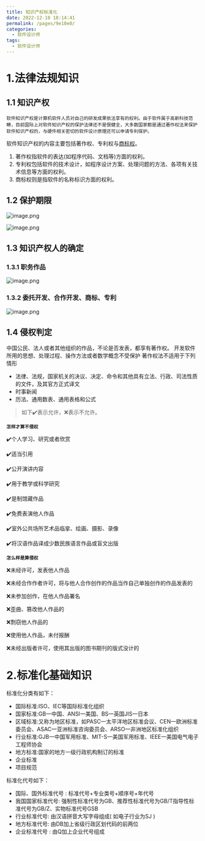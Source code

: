 ```yaml
---
title: 知识产权标准化
date: 2022-12-18 18:14:41
permalink: /pages/9e10e0/
categories: 
  - 软件设计师
tags: 
  - 软件设计师
---
```


# 1.法律法规知识

## 1.1 知识产权 

`软件知识产权是计算机软件人员对自己的研发成果依法享有的权利。由于软件属于高新科技范畴，目前国际上对软件知识产权的保护法律还不是很健全，大多数国家都是通过著作权法来保护软件知识产权的，与硬件相关密切的软件设计原理还可以申请专利保护。`

软件知识产权的内容主要包括著作权、专利权与[商标权](https://www.66law.cn/special/shangbiaochaxun/)。

1. 著作权指软件的表达(如程序代码、文档等)方面的权利。
2. 专利权包括软件的技术设计，如程序设计方案、处理问题的方法、各项有关技术信息等方面的权利。
3. 商标权则是指软件的名称标识方面的权利。



## 1.2 保护期限



![image.png](https://pic1.xuehuaimg.com/proxy/raw.githubusercontent.com/Kryust/image/main/img/0541467bc4244d349ee1e44721a12f92.png)

![image.png](https://pic1.xuehuaimg.com/proxy/raw.githubusercontent.com/Kryust/image/main/img/625941e5cf64408bb52085be080bffd6.png)



## 1.3 知识产权人的确定

### 1.3.1 职务作品 



![image.png](https://pic1.xuehuaimg.com/proxy/raw.githubusercontent.com/Kryust/image/main/img/cdc4770237ec4b13bd0e321cf11e1bdb.png)



### 1.3.2 委托开发、合作开发、商标、专利 

![image.png](https://pic1.xuehuaimg.com/proxy/raw.githubusercontent.com/Kryust/image/main/img/8b508f9ce46b4dad964dfa450bb8ae15.png)



## 1.4 侵权判定

中国公民、法人或者其他组织的作品，不论是否发表，都享有著作权。
开发软件所用的思想、处理过程、操作方法或者数学概念不受保护
著作权法不适用于下列情形

- 法律、法规，国家机关的决议、决定、命令和其他具有立法、行政、司法性质的文件，及其官方正式译文
- 时事新闻
- 历法、通用数表、通用表格和公式



> 如下✔️表示允许，❌表示不允许。

**`怎样才算不侵权`**

✔️个人学习、研究或者欣赏

✔️适当引用

✔️公开演讲内容

✔️用于教学或科学研究

✔️是制馆藏作品

✔️免费表演他人作品

✔️室外公共场所艺术品临挛、绘画、摄影、录像

✔️将汉语作品译成少数民族语言作品或盲文出版



**`怎么样是算侵权`**

❌未经许可，发表他人作品

❌未经合作作者许可，将与他人合作创作的作品当作自己单独创作的作品发表的

❌未参加创作，在他人作品署名 

❌歪曲、篡改他人作品的

❌剽窃他人作品的

❌使用他人作品，未付报酬 

❌未经出版者许可，使用其出版的图书期刊的版式没计的





# 2.标准化基础知识

标准化分类有如下：

- 国际标准:ISO、IEC等国际标准化组织
- 国家标准:GB一中国、ANSI一美国、BS一英国JIS一日本
- 区域标准:又称为地区标准，如PASC一太平洋地区标准会议、CEN一欧洲标准委员会、ASAC一亚洲标准咨询委员会、ARSO一非洲地区标准化组织
- 行业标准:GJB一中国军用标准、MIT-S一美国军用标准、IEEE一美国电气电子工程师协会
- 地方标准:国家的地方一级行政机构制订的标准
- 企业标准
- 项目规范

标准化代号如下：

- 国际、国外标准代号 : 标准代号+专业类号+顺序号+年代号
- 我国国家标准代号: 强制性标准代号为GB、推荐性标准代号为GB/T指导性标准代号为GB/Z、实物标准代号GSB
- 行业标准代号: 由汉语拼音大写字母组成( 如电子行业为SJ )
- 地方标准代号: 由DB加上省级行政区划代码的前两位
- 企业标准代号 : 由Q加上企业代号组成
